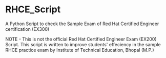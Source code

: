# RHCE_Script
A Python Script to check the Sample Exam of Red Hat Certified Engineer certification (EX300)

NOTE - This is not the official Red Hat Certified Engineer Exam (EX200) Script.
This script is written to improve students' effeciency in the sample RHCE practice exam by Institute of Technical Education, Bhopal (M.P.)
